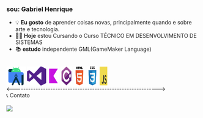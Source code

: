 ### sou: Gabriel Henrique

- 💡 **Eu gosto** de aprender coisas novas, principalmente quando e sobre arte e tecnologia.
- 👨‍💻 **Hoje** estou Cursando o Curso TÉCNICO EM DESENVOLVIMENTO DE SISTEMAS
- 📚 **estudo** independente GML(GameMaker Language)
<div style="display: inline_block"><br>
  <img align="center" alt="Math-android Studio" height="50" width="50" src="https://github.com/devicons/devicon/blob/master/icons/androidstudio/androidstudio-original.svg">
  <img align="center" alt="Math-VisualStudion" height="50" width="50" src="https://github.com/devicons/devicon/blob/master/icons/visualstudio/visualstudio-plain.svg">

  <img align="center" alt="Math-Kotlin" height="50" width="30" src="https://github.com/devicons/devicon/blob/master/icons/kotlin/kotlin-plain.svg">
  <img align="center" alt="Math-C#" height="50" width="30" src="https://github.com/devicons/devicon/blob/master/icons/csharp/csharp-original.svg">
  <img align="center" all="Math-html5" height="50" width="30" src="https://github.com/devicons/devicon/blob/master/icons/html5/html5-original-wordmark.svg">
  <img align="center" all="Math-css3" height="50" width="30" src="https://github.com/devicons/devicon/blob/master/icons/css3/css3-original-wordmark.svg">
  <img align="center" all="Math-javascript" height="50" width="20" src="https://github.com/devicons/devicon/blob/master/icons/javascript/javascript-original.svg">
  </div>
<----------------------------------------------------------->
<br />
📞 Contato
<br />
<br />
<a href = "mailto:ghncontato@gmail.com"><img src="https://img.shields.io/badge/-Gmail-%23333?style=for-the-badge&logo=gmail&logoColor=white" target="_blank"></a>
